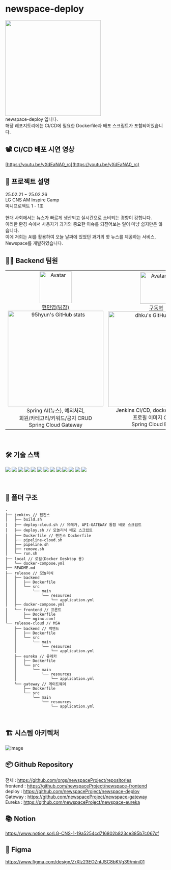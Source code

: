 # newspace-deploy
<img src="https://github.com/user-attachments/assets/04d415b7-b379-4a0b-9aba-ff1d3609db85" width="300" />

<br>
newspace-deploy 입니다.
<br>
해당 레포지토리에는 CI/CD에 필요한 Dockerfile과 배포 스크립트가 포함되어있습니다. 
<br>

## 📽️ CI/CD 배포 시연 영상
[https://youtu.be/yXdEaNA0_rc](https://youtu.be/yXdEaNA0_rc)

## 📍 프로젝트 설명
25.02.21 ~ 25.02.26
<br>
LG CNS AM Inspire Camp
<br>
미니프로젝트 1 - 1조
<br>
<br>
현대 사회에서는 뉴스가 빠르게 생산되고 실시간으로 소비되는 경향이 강합니다. 
<br>
이러한 환경 속에서 사용자가 과거의 중요한 이슈를 되짚어보는 일이 마냥 쉽지만은 않습니다.
<br>
이에 저희는 AI를 활용하여 오늘 날짜에 있었던 과거의 핫 뉴스를 제공하는 서비스, Newspace를 개발하였습니다.


## 👩‍💻 Backend 팀원
<table>
    <tr>
        <!-- 첫 번째 팀원 -->
        <td align="center" width="33%">
            <img src="https://avatars.githubusercontent.com/u/151743721?v=4" alt="Avatar" width="100px"/><br/>
            <a href="https://github.com/95hyun">현민영(팀장)</a>
            <br/>
            <img src="https://github-readme-stats.vercel.app/api?username=95hyun&show_icons=true&theme=transparent" alt="95hyun's GitHub stats" width="300px"/>
            <br/>
            Spring AI(뉴스), 예외처리,
            <br>
            회원/카테고리/키워드/공지 CRUD
            <br>
            Spring Cloud Gateway 
        </td>
        <!-- 두 번째 팀원 -->
        <td align="center" width="33%">
            <img src="https://avatars.githubusercontent.com/u/39462045?v=4" alt="Avatar" width="100px"/><br/>
            <a href="https://github.com/dhku">구동혁</a>
            <br/>
            <img src="https://github-readme-stats.vercel.app/api?username=dhku&show_icons=true&theme=transparent" alt="dhku's GitHub stats" width="300px"/>
            <br/>
            Jenkins CI/CD, docker-compose, 
            <br>
            프로필 이미지 CRUD, 
            <br>
            Spring Cloud Eureka
        </td>
        <!-- 세 번째 팀원 -->
        <td align="center" width="33%">
            <img src="https://avatars.githubusercontent.com/u/124752866?v=4" alt="Avatar" width="100px"/><br/>
            <a href="https://github.com/minnnseokk">정민석</a>
            <br/>
            <img src="https://github-readme-stats.vercel.app/api?username=minnnseokk&show_icons=true&theme=transparent" alt="minnnseokk's GitHub stats" width="300px"/>
            <br/>
            Spring Security, 
            <br>
            JWT 토큰-쿠키 처리 로직, 
            <br>
            일반로그인, 로그아웃, 회원탈퇴
        </td>
    </tr>
</table>
<br/>

## 🛠️ 기술 스택

<img src="https://img.shields.io/badge/Spring%20Boot-6DB33F?style=for-the-badge&logo=SpringBoot&logoColor=white"> <img src="https://img.shields.io/badge/Spring%20Security-6DB33F?style=for-the-badge&logo=SpringSecurity&logoColor=white"> <img src="https://img.shields.io/badge/Gradle-02303A?style=for-the-badge&logo=Gradle&logoColor=white"> <img src="https://img.shields.io/badge/Spring%20Cloud-6DB33F?style=for-the-badge&logo=Spring&logoColor=white"> <img src="https://img.shields.io/badge/Spring%20AI-6DB33F?style=for-the-badge&logo=Spring&logoColor=white"> <img src="https://img.shields.io/badge/Spring%20WebFlux-6DB33F?style=for-the-badge&logo=SpringWebFlux&logoColor=white"> <img src="https://img.shields.io/badge/MariaDB-003545?style=for-the-badge&logo=MariaDB&logoColor=white"> <img src="https://img.shields.io/badge/Docker-2496ED?style=for-the-badge&logo=Docker&logoColor=white"> <img src="https://img.shields.io/badge/Jenkins-D24939?style=for-the-badge&logo=Jenkins&logoColor=white"> <img src="https://img.shields.io/badge/Postman-FF6C37?style=for-the-badge&logo=Postman&logoColor=white"> <img src="https://img.shields.io/badge/Swagger-85EA2D?style=for-the-badge&logo=Swagger&logoColor=white"> <img src="https://img.shields.io/badge/Notion-000000?style=for-the-badge&logo=Notion&logoColor=white"> <img src="https://img.shields.io/badge/NGINX-009639?style=for-the-badge&logo=NGINX&logoColor=white"> 

<br/>

## 📂 폴더 구조

```
.
├── jenkins // 젠킨스
│   ├── build.sh
│   ├── deploy-cloud.sh // 유레카, API-GATEWAY 통합 배포 스크립트
│   ├── deploy.sh // 모놀리식 배포 스크립트
│   ├── Dockerfile // 젠킨스 Dockerfile
│   ├── pipeline-cloud.sh 
│   ├── pipeline.sh
│   ├── remove.sh
│   └── run.sh
├── local // 로컬(Docker Desktop 용)
│   └── docker-compose.yml
├── README.md
├── release // 모놀리식
│   ├── backend
│   │   ├── Dockerfile
│   │   └── src
│   │       └── main
│   │           └── resources
│   │               └── application.yml
│   ├── docker-compose.yml
│   └── frontend // 프론트
│       ├── Dockerfile
│       └── nginx.conf
└── release-cloud // MSA
    ├── backend // 백엔드
    │   ├── Dockerfile
    │   └── src
    │       └── main
    │           └── resources
    │               └── application.yml
    ├── eureka // 유레카
    │   ├── Dockerfile
    │   └── src
    │       └── main
    │           └── resources
    │               └── application.yml
    └── gateway // 게이트웨이
        ├── Dockerfile
        └── src
            └── main
                └── resources
                    └── application.yml
```
<br/>

## 🏗️ 시스템 아키텍처
![image](https://github.com/user-attachments/assets/aadb1e74-ba18-495b-8f6b-aef3dba589f0)

## 📦 Github Repository
전체 : https://github.com/orgs/newspaceProject/repositories
<br>
frontend : https://github.com/newspaceProject/newspace-frontend
<br>
deploy : https://github.com/newspaceProject/newspace-deploy
<br>
Gateway : https://github.com/newspaceProject/newspace-gateway
<br>
Eureka : https://github.com/newspaceProject/newspace-eureka

## 📚 Notion
https://www.notion.so/LG-CNS-1-19a5254cd716802b823ce385b7c067cf

## 🎨 Figma
https://www.figma.com/design/ZrXlz23EOZntJSC8bKVg39/mini01

